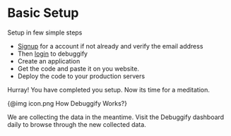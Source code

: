 # Basic Setup

Setup in few simple steps

  - [Signup] for a account if not already and verify the email address
  - Then [login] to debuggify
  - Create an application
  - Get the code and paste it on you website.
  - Deploy the code to your production servers

Hurray! You have completed you setup. Now its time for a meditation.

  {@img icon.png How Debuggify Works?}


 We are collecting the data in the meantime. Visit the Debuggify dashboard daily to browse through the new collected data.


  [Signup]: https://www.debuggify.net/organizations/status
  [login]: https://www.debuggify.net/organizations/sign_in

